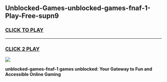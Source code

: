 
## Unblocked-Games-unblocked-games-fnaf-1-Play-Free-supn9
<h3>
<a href="https://premium76.site?title=unblocked-games-fnaf-1&ref=22A">CLICK TO PLAY</a></h3>
<hr>

<h3>
<a href="https://premium76.site?title=unblocked-games-fnaf-1&ref=22A">CLICK 2 PLAY</a>
  
</h3>

<a href="https://premium76.site?title=unblocked-games-fnaf-1&ref=22A"><img src="https://clearcache.store/games.png"></a>


**unblocked-games-fnaf-1 games unblocked: Your Gateway to Fun and Accessible Online Gaming**
